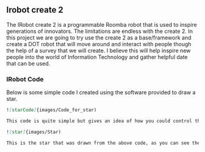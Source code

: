 ## Irobot create 2

The IRobot create 2 is a programmable Roomba robot that is used to inspire generations of innovators. The limitations are endless with the create 2. In this project we are going to try use the create 2 as a base/framework and create a DOT robot that will move around and interact with people though the help of a survey that we will create. I believe this will help inspire new people into the world of Information Technology and gather helpful date that can be used.

### IRobot Code

Below is some simple code I created using the software provided to draw a star.

```markdown
![starCode]{images/Code_for_star)

This code is quite simple but gives an idea of how you could control the robot in a confined space like a small room for example that you knew the size of. Or this could be used to travel to certain places in the room. If there are obstacles that are in the way code could be adapted to avoid the obstacle but still end at the designated point.

![star]{images/Star)

This is the star that was drawn from the above code, as you can see the marker method was created then the robot movement was created.
```

